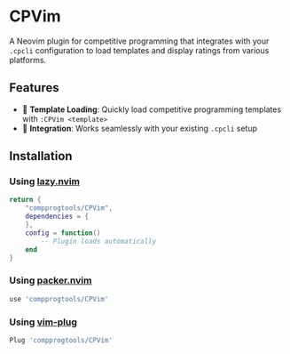 # CPVim

A Neovim plugin for competitive programming that integrates with your `.cpcli` configuration to load templates and display ratings from various platforms.

## Features

- 🚀 **Template Loading**: Quickly load competitive programming templates with `:CPVim <template>`
- 🔧 **Integration**: Works seamlessly with your existing `.cpcli` setup

## Installation

### Using [lazy.nvim](https://github.com/folke/lazy.nvim)

```lua
return {
    "compprogtools/CPVim",
    dependencies = {
    },
    config = function()
        -- Plugin loads automatically
    end
}
```

### Using [packer.nvim](https://github.com/wbthomason/packer.nvim)

```lua
use 'compprogtools/CPVim'
```

### Using [vim-plug](https://github.com/junegunn/vim-plug)

```lua
Plug 'compprogtools/CPVim'
```
